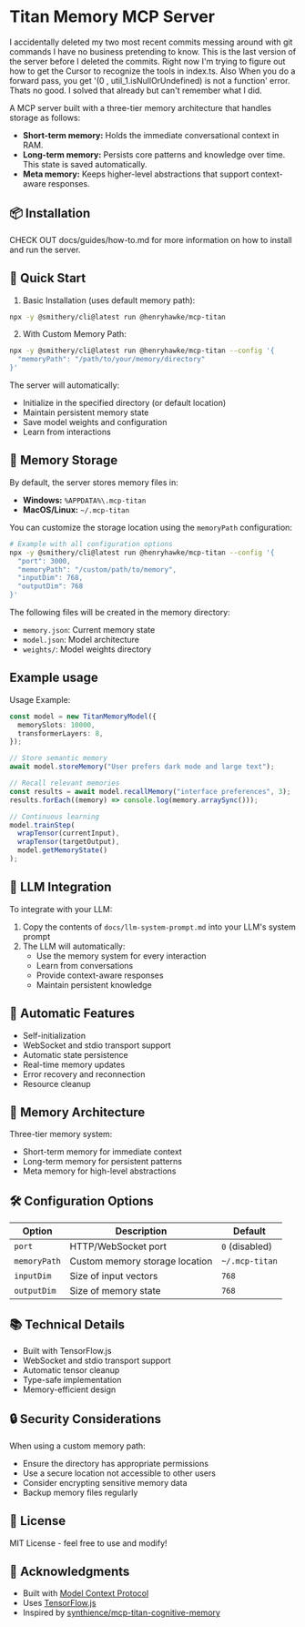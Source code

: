 # Titan Memory MCP Server
I accidentally deleted my two most recent commits messing around with git commands I have no business pretending to know. This is the last version of the server before I deleted the commits. Right now I'm trying to figure out how to get the Cursor to recognize the tools in index.ts.
Also When you do a forward pass, you get '(0 , util_1.isNullOrUndefined) is not a function' error. Thats no good. I solved that already but can't remember what I did.

A MCP server built with a three-tier memory architecture that handles storage as follows:

- **Short-term memory:** Holds the immediate conversational context in RAM.
- **Long-term memory:** Persists core patterns and knowledge over time. This state is saved automatically.
- **Meta memory:** Keeps higher-level abstractions that support context-aware responses.

## 📦 Installation

CHECK OUT docs/guides/how-to.md for more information on how to install and run the server.

## 🚀 Quick Start

1. Basic Installation (uses default memory path):

```bash
npx -y @smithery/cli@latest run @henryhawke/mcp-titan
```

2. With Custom Memory Path:

```bash
npx -y @smithery/cli@latest run @henryhawke/mcp-titan --config '{
  "memoryPath": "/path/to/your/memory/directory"
}'
```

The server will automatically:

- Initialize in the specified directory (or default location)
- Maintain persistent memory state
- Save model weights and configuration
- Learn from interactions

## 📂 Memory Storage

By default, the server stores memory files in:

- **Windows:** `%APPDATA%\.mcp-titan`
- **MacOS/Linux:** `~/.mcp-titan`

You can customize the storage location using the `memoryPath` configuration:

```bash
# Example with all configuration options
npx -y @smithery/cli@latest run @henryhawke/mcp-titan --config '{
  "port": 3000,
  "memoryPath": "/custom/path/to/memory",
  "inputDim": 768,
  "outputDim": 768
}'
```

The following files will be created in the memory directory:

- `memory.json`: Current memory state
- `model.json`: Model architecture
- `weights/`: Model weights directory

## Example usage

Usage Example:

```typescript
const model = new TitanMemoryModel({
  memorySlots: 10000,
  transformerLayers: 8,
});

// Store semantic memory
await model.storeMemory("User prefers dark mode and large text");

// Recall relevant memories
const results = await model.recallMemory("interface preferences", 3);
results.forEach((memory) => console.log(memory.arraySync()));

// Continuous learning
model.trainStep(
  wrapTensor(currentInput),
  wrapTensor(targetOutput),
  model.getMemoryState()
);
```

## 🤖 LLM Integration

To integrate with your LLM:

1. Copy the contents of `docs/llm-system-prompt.md` into your LLM's system prompt
2. The LLM will automatically:
   - Use the memory system for every interaction
   - Learn from conversations
   - Provide context-aware responses
   - Maintain persistent knowledge

## 🔄 Automatic Features

- Self-initialization
- WebSocket and stdio transport support
- Automatic state persistence
- Real-time memory updates
- Error recovery and reconnection
- Resource cleanup

## 🧠 Memory Architecture

Three-tier memory system:

- Short-term memory for immediate context
- Long-term memory for persistent patterns
- Meta memory for high-level abstractions

## 🛠️ Configuration Options

| Option       | Description                    | Default        |
| ------------ | ------------------------------ | -------------- |
| `port`       | HTTP/WebSocket port            | `0` (disabled) |
| `memoryPath` | Custom memory storage location | `~/.mcp-titan` |
| `inputDim`   | Size of input vectors          | `768`          |
| `outputDim`  | Size of memory state           | `768`          |

## 📚 Technical Details

- Built with TensorFlow.js
- WebSocket and stdio transport support
- Automatic tensor cleanup
- Type-safe implementation
- Memory-efficient design

## 🔒 Security Considerations

When using a custom memory path:

- Ensure the directory has appropriate permissions
- Use a secure location not accessible to other users
- Consider encrypting sensitive memory data
- Backup memory files regularly

## 📝 License

MIT License - feel free to use and modify!

## 🙏 Acknowledgments

- Built with [Model Context Protocol](https://modelcontextprotocol.io)
- Uses [TensorFlow.js](https://tensorflow.org/js)
- Inspired by [synthience/mcp-titan-cognitive-memory](https://github.com/synthience/mcp-titan-cognitive-memory/)
